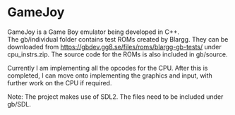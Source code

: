 # GameJoy
GameJoy is a Game Boy emulator being developed in C++.  
The gb/individual folder contains test ROMs created by Blargg. They can be downloaded from https://gbdev.gg8.se/files/roms/blargg-gb-tests/ under cpu_instrs.zip. The source code for the ROMs is also included in gb/source.

Currently I am implementing all the opcodes for the CPU. After this is completed, I can move onto implementing the graphics and input, with further work on the CPU if required.

Note: The project makes use of SDL2. The files need to be included under gb/SDL.
